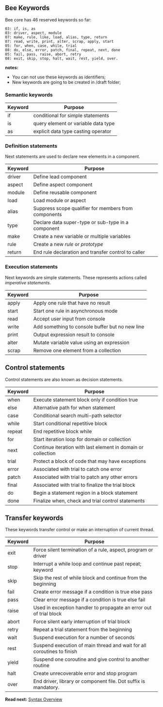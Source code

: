 ## Bee Keywords

Bee core has 46 reserved keywords so far: 

```
03: if, is, as
03: driver, aspect, module
07: make, rule, like, load, alias, type, return
07: read, write, print, alter, scrap, apply, start
05: for, when, case, while, trial
08: do, else, error, patch, final, repeat, next, done 
05: fail, pass, raise, abort, retry
08: exit, skip, stop, halt, wait, rest, yield, over.
```

**notes:** 

* You can not use these keywords as identifiers;
* New keywords are going to be created in /draft folder;

### Semantic keywords

| Keyword  | Purpose
|----------|--------------------------------------------------------------
| if       | conditional for simple statements
| is       | query element or variable data type
| as       | explicit data type casting operator


### Definition statements

Next statements are used to declare new elements in a component.

| Keyword  | Purpose
|----------|-------------------------------------------------------------------
| driver   | Define lead component
| aspect   | Define aspect component
| module   | Define reusable component
| load     | Load module or aspect
| alias    | Suppress scope qualifier for members from components
| type     | Declare data super-type or sub-type in a component
| make     | Create a new variable or multiple variables
| rule     | Create a new _rule_ or _prototype_
| return   | End rule declaration and transfer control to caller

### Execution statements

Next keywords are simple statements. These represents actions called _imperative statements_.

| Keyword  | Purpose
|----------|--------------------------------------------------
| apply    | Apply one rule that have no result
| start    | Start one rule in asynchronous mode
| read     | Accept user input from console 
| write    | Add something to console buffer but no new line 
| print    | Output expression result to console 
| alter    | Mutate variable value using an expression
| scrap    | Remove one element from a collection

## Control statements

Control statements are also known as decision statements.

| Keyword  | Purpose
|----------|------------------------------------------------------------
| when     | Execute statement block only if condition true
| else     | Alternative path for when statement
| case     | Conditional search multi-path selector
| while    | Start conditional repetitive block
| repeat   | End repetitive block while
| for      | Start iteration loop for domain or collection
| next     | Continue iteration with last element in domain or collection
| trial    | Protect a block of code that may have exceptions
| error    | Associated with trial to catch one error
| patch    | Associated with trial to patch any other errors
| final    | Associated with trial to finalize the trial block
| do       | Begin a statement region in a block statement
| done     | Finalize when, check and trial control statements


## Transfer keywords

These keywords transfer control or make an interruption of current thread. 

| Keyword  | Purpose
|----------|--------------------------------------------------------------------
| exit     | Force silent termination of a rule, aspect, program or driver
| stop     | Interrupt a while loop and continue past repeat; keyword
| skip     | Skip the rest of while block and continue from the beginning
| fail     | Create error message if a condition is true else pass
| pass     | Clear error message if a condition is true else fail
| raise    | Used in exception handler to propagate an error out of trial block
| abort    | Force silent early interruption of trial block
| retry    | Repeat a trial statement from the beginning
| wait     | Suspend execution for a number of seconds
| rest     | Suspend execution of main thread and wait for all coroutines to finish
| yield    | Suspend one coroutine and give control to another routine
| halt     | Create unrecoverable error and stop program
| over     | End driver, library or component file. Dot suffix is mandatory.

**Read next:** [Syntax Overview](overview.md)
